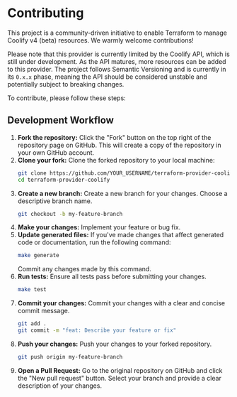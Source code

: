 # Contributing

This project is a community-driven initiative to enable Terraform to manage Coolify v4 (beta) resources. We warmly welcome contributions!

Please note that this provider is currently limited by the Coolify API, which is still under development. As the API matures, more resources can be added to this provider. The project follows Semantic Versioning and is currently in its `0.x.x` phase, meaning the API should be considered unstable and potentially subject to breaking changes.

To contribute, please follow these steps:

## Development Workflow

1.  **Fork the repository:** Click the "Fork" button on the top right of the repository page on GitHub. This will create a copy of the repository in your own GitHub account.
2.  **Clone your fork:** Clone the forked repository to your local machine:
    ```bash
    git clone https://github.com/YOUR_USERNAME/terraform-provider-coolify.git
    cd terraform-provider-coolify
    ```
3.  **Create a new branch:** Create a new branch for your changes. Choose a descriptive branch name.
    ```bash
    git checkout -b my-feature-branch
    ```
4.  **Make your changes:** Implement your feature or bug fix.
5.  **Update generated files:** If you've made changes that affect generated code or documentation, run the following command:
    ```bash
    make generate
    ```
    Commit any changes made by this command.
6.  **Run tests:** Ensure all tests pass before submitting your changes.
    ```bash
    make test
    ```
7.  **Commit your changes:** Commit your changes with a clear and concise commit message.
    ```bash
    git add .
    git commit -m "feat: Describe your feature or fix"
    ```
8.  **Push your changes:** Push your changes to your forked repository.
    ```bash
    git push origin my-feature-branch
    ```
9.  **Open a Pull Request:** Go to the original repository on GitHub and click the "New pull request" button. Select your branch and provide a clear description of your changes.

